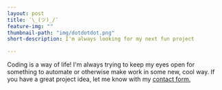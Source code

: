 ```yaml
---
layout: post
title: ¯\_(ツ)_/¯
feature-img: ""
thumbnail-path: "img/dotdotdot.png"
short-description: I'm always looking for my next fun project

---
```

Coding is a way of life! I'm always trying to keep my eyes open for something to automate or otherwise make work in some new, cool way. If you have a great project idea, let me know with my <a href="https://bumgardnera07.github.io/contact/">contact form.</a>
